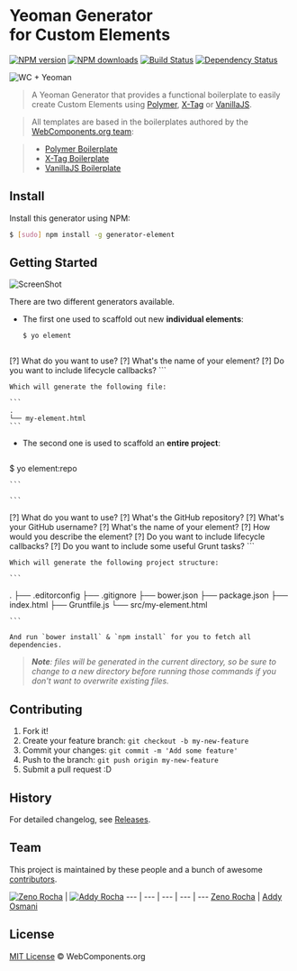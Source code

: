 # Yeoman Generator<br> for Custom Elements<br>

[![NPM version](http://img.shields.io/npm/v/generator-element.svg?style=flat)](http://npmjs.org/generator-element)
[![NPM downloads](http://img.shields.io/npm/dm/generator-element.svg?style=flat)](http://npmjs.org/generator-element)
[![Build Status](http://img.shields.io/travis/webcomponents/generator-element/master.svg?style=flat)](https://travis-ci.org/webcomponents/generator-element)
[![Dependency Status](http://img.shields.io/david/webcomponents/generator-element.svg?style=flat)](https://david-dm.org/webcomponents/generator-element)

![WC + Yeoman](https://cloud.githubusercontent.com/assets/398893/3528278/c3c2eae6-078d-11e4-88c5-7a853d7a5757.jpg)

> A Yeoman Generator that provides a functional boilerplate to easily create Custom Elements using [Polymer](http://www.polymer-project.org/), [X-Tag](http://x-tags.org/) or [VanillaJS](http://vanilla-js.com/).

> All templates are based in the boilerplates authored by the [WebComponents.org team](https://github.com/webcomponents/):

> * [Polymer Boilerplate](https://github.com/webcomponents/polymer-boilerplate)
> * [X-Tag Boilerplate](https://github.com/webcomponents/x-tag-boilerplate)
> * [VanillaJS Boilerplate](https://github.com/webcomponents/element-boilerplate)

## Install

Install this generator using NPM:

```sh
$ [sudo] npm install -g generator-element
```

## Getting Started

![ScreenShot](https://cloud.githubusercontent.com/assets/398893/3528261/a8bdefb6-078d-11e4-900d-b6d4df3ead79.png)

There are two different generators available.

* The first one used to scaffold out new **individual elements**:

    ```sh
    $ yo element
    ```

    ```
[?] What do you want to use?
[?] What's the name of your element?
[?] Do you want to include lifecycle callbacks?
    ```

    Which will generate the following file:

    ```
    .
    └── my-element.html
    ```

* The second one is used to scaffold an **entire project**:

    ```sh
$ yo element:repo

    ```

    ```
[?] What do you want to use?
[?] What's the GitHub repository?
[?] What's your GitHub username?
[?] What's the name of your element?
[?] How would you describe the element?
[?] Do you want to include lifecycle callbacks?
[?] Do you want to include some useful Grunt tasks?
    ```

    Which will generate the following project structure:

    ```
.
├── .editorconfig
├── .gitignore
├── bower.json
├── package.json
├── index.html
├── Gruntfile.js
└── src/my-element.html

    ```

    And run `bower install` & `npm install` for you to fetch all dependencies.

> _**Note**: files will be generated in the current directory, so be sure to change to a new directory before running those commands if you don't want to overwrite existing files._

## Contributing

1. Fork it!
2. Create your feature branch: `git checkout -b my-new-feature`
3. Commit your changes: `git commit -m 'Add some feature'`
4. Push to the branch: `git push origin my-new-feature`
5. Submit a pull request :D

## History

For detailed changelog, see [Releases](https://github.com/webcomponents/generator-element/releases).

## Team

This project is maintained by these people and a bunch of awesome [contributors](https://github.com/webcomponents/generator-element/graphs/contributors).

[![Zeno Rocha](https://2.gravatar.com/avatar/e190023b66e2b8aa73a842b106920c93)](https://github.com/zenorocha) | [![Addy Rocha](https://2.gravatar.com/avatar/96270e4c3e5e9806cf7245475c00b275)](https://github.com/addyosmani)
--- | --- | --- | --- | ---
[Zeno Rocha](https://github.com/zenorocha) | [Addy Osmani](https://github.com/addyosmani)

## License

[MIT License](http://webcomponentsorg.mit-license.org/) © WebComponents.org
